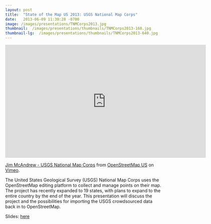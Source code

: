 ```yaml
---
layout: post
title:  "State of the Map US 2013: USGS National Map Corps"
date:   2013-06-09 11:30:28 -0700
image: /images/presentations/TNMCorps2013.jpg
thumbnail:  /images/presentations/thumbnails/TNMCorps2013-160.jpg
thumbnail-lg:  /images/presentations/thumbnails/TNMCorps2013-640.jpg
---
```


<iframe src="https://player.vimeo.com/video/68099569" width="640" height="360" frameborder="0" webkitallowfullscreen mozallowfullscreen allowfullscreen></iframe>
<p><a href="https://vimeo.com/68099569">Jim McAndrew - USGS National Map Corps</a> from <a href="https://vimeo.com/openstreetmapus">OpenStreetMap US</a> on <a href="https://vimeo.com">Vimeo</a>.</p>

The United States Geological Survey (USGS) National Map Corps uses the OpenStreetMap editing platform to collect and manage points on their map. The project has recently expanded to 19 states, with plans to expand to the entire country by the end of the year. This presentation will discuss the project and the possibilities for importing the USGS crowdsourced data back in to OpenStreetMap.

Slides: [here](http://docslide.us/download/link/tnmc-mc-andrewsotmus13rev2)
